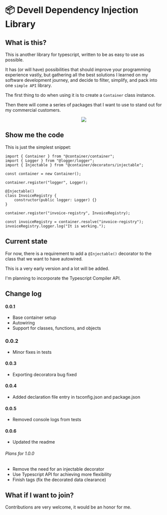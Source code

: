 # 📦 Devell Dependency Injection Library

## What is this?

This is another library for typescript, written to be as easy to use as possible.

It has (or will have) possibilities that should improve your programming experience vastly,
but gathering all the best solutions I learned on my software development journey, and decide
to filter, simplify, and pack into one `simple API` library.

The first thing to do when using it is to create a `Container` class instance.

Then there will come a series of packages that I want to use to stand out for my commercial
customers.

<p align="center">
    <img src="https://github.com/DevellSoftware/di/assets/1759853/43d2b4b4-f079-4f27-82ef-689e33f1b589">
</p>

## Show me the code

This is just the simplest snippet:

```
import { Container } from "@container/container";
import { Logger } from "@logger/logger";
import { Injectable } from "@container/decorators/injectable";

const container = new Container();

container.register("logger", Logger);

@Injectable()
class InvoiceRegistry {
    constructor(public logger: Logger) {}
}

container.register("invoice-registry", InvoiceRegistry);

const invoiceRegistry = container.resolve("invoice-registry");
invoiceRegistry.logger.log("It is working.");

```

## Current state

For now, there is a requirement to add a `@Injectable()` decorator to the class
that we want to have autowired.

This is a very early version and a lot will be added.

I'm planning to incorporate the Typescript Compiler API.

## Change log

#### 0.0.1

- Base container setup
- Autowiring
- Support for classes, functions, and objects

### 0.0.2

- Minor fixes in tests

#### 0.0.3

- Exporting decoratora bug fixed

#### 0.0.4

- Added declaration file entry in tsconfig.json and package.json

#### 0.0.5

- Removed console logs from tests

#### 0.0.6

- Updated the readme

###### Plans for 1.0.0

- Remove the need for an injectable decorator
- Use Typescript API for achieving more flexibility
- Finish tags (fix the decorated data clearance)

## What if I want to join?

Contributions are very welcome, it would be an honor for me.
